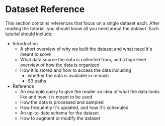 # Dataset Reference

This section contains references that focus on a single dataset each.
After reading the tutorial, you should know all you need about the dataset.
Each tutorial should include:

* Introduction
  * A short overview of why we built the dataset and what need it's meant to solve
  * What data source the data is collected from,
    and a high level overview of how the data is organized
  * How it is stored and how to access the data including
    * whether the data is available in re:dash
    * S3 paths
* Reference
  * An example query to give the reader an idea of what the data looks like
    and how it is meant to be used
  * How the data is processed and sampled
  * How frequently it's updated, and how it's scheduled
  * An up-to-date schema for the dataset
  * How to augment or modify the dataset
